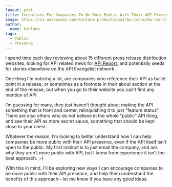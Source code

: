 ```yaml
---
layout: post
title: Incentives For Companies To Be More Public With Their API Presence
image: https://s3.amazonaws.com/kinlane-productions2/bw-icons/bw-carrot.png
author:
  name: kinlane
tags:
  - Public
  - Presence
---
```

I spend time each day reviewing about 15 different press release distribution websites, looking for API related news for [API.Report](http://api.report), and potentially seeds for stories elsewhere on the API Evangelist network.

One thing I’m noticing a lot, are companies who reference their API as bullet point in a release, or sometimes as a footnote in their about section at the end of the release, but when you go to their website you can’t find any mention of API.

I’m guessing for many, they just haven’t thought about making the API something that is front and center, relinquishing it to just "feature status". There are also others who do not believe in the whole “public” API thing, and see their API as more secret sauce, something that should be kept close to your chest.

Whatever the reason, I’m looking to better understand how I can help companies be more public with their API presence, even if the API itself isn’t open to the public. My first instinct is to just email the company, and ask why they aren’t more public with API, but I know from experience it isn’t the best approach. ;-)

With this in mind, I’ll be exploring new ways I can encourage companies to be more public with their API presence, and help them understand the benefits of this approach—let me know if you have any good ideas.
